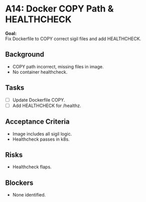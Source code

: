 # A14: Docker COPY Path & HEALTHCHECK

**Goal:**  
Fix Dockerfile to COPY correct sigil files and add HEALTHCHECK.

## Background
- COPY path incorrect, missing files in image.
- No container healthcheck.

## Tasks
- [ ] Update Dockerfile COPY.
- [ ] Add HEALTHCHECK for /healthz.

## Acceptance Criteria
- Image includes all sigil logic.
- Healthcheck passes in k8s.

## Risks
- Healthcheck flaps.

## Blockers
- None identified.